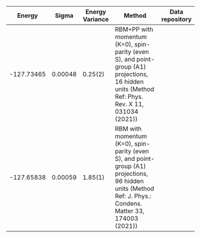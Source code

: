 |       Energy          |  Sigma          | Energy Variance  |  Method                                                          | Data repository                     |
| ----------------------| ----------------| -----------------|------------------------------------------------------------------|------------------------------------ |
|  -127.73465   |   0.00048     |    0.25(2)     |  RBM+PP with momentum (K=0), spin-parity (even S), and point-group (A1) projections, 16 hidden units (Method Ref: Phys. Rev. X 11, 031034 (2021))  |    |
|  -127.65838   |   0.00059     |    1.85(1)     |  RBM with momentum (K=0), spin-parity (even S), and point-group (A1) projections, 96 hidden units (Method Ref: J. Phys.: Condens. Matter 33, 174003 (2021))  |    |
